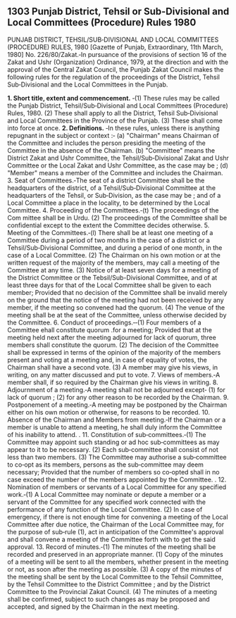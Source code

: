 ## 1303 Punjab District, Tehsil or Sub-Divisional and Local Committees (Procedure) Rules 1980
 
PUNJAB DISTRICT, TEHSIL/SUB‑DIVISIONAL AND LOCAL COMMITTEES (PROCEDURE) RULES, 1980
[Gazette of Punjab, Extraordinary, 11th March, 1980]
No. 226/80/Zakat.‑In pursuance of the provisions of section 16 of the Zakat and Ushr (Organization) Ordinance, 1979, at the direction and with the approval of the Central Zakat Council, the Punjab Zakat Council makes the following rules for the regulation of the proceedings of the District, Tehsil Sub‑Divisional and the Local Committees in the Punjab.

**1. Short title, extent and commencement.**
‑(1) These rules may be called the Punjab District, Tehsil/Sub‑Divisional and Local Committees (Procedure) Rules, 1980.
   (2) These shall apply to all the District, Tehsil Sub‑Divisional and Local Committees in the Province of the Punjab.
   (3) These shall come into force at once.
**2. Definitions.**
‑In these rules, unless there is anything repugnant in the subject or context :‑
   (a) "Chairman" means Chairman of the Committee and includes the person presiding the meeting of the Committee in the absence of the Chairman.
   (b) "Committee" means the District Zakat and Ushr Committee, the Tehsil/Sub‑Divisional Zakat and Ushr Committee or the Local Zakat and Ushr Committee, as the case may be ;
   (d) "Member" means a member of the Committee and includes the Chairman.
3. Seat of Committees.‑The seat of a district Committee shall be the headquarters of the district, of a Tehsil/Sub‑Divisional Committee at the headquarters of the Tehsil, or Sub‑Division, as the case may be ; and of a Local Committee a place in the locality, to be determined by the Local Committee.
4. Proceeding of the Committees.‑(t) The proceedings of the Com mittee shall be in Urdu.
   (2) The proceedings of the Committee shall be confidential except to the extent the Committee decides otherwise.
5. Meeting of the Committees.‑(l) There shall be at least one meeting of a Committee during a period of two months in the case of a district or a Tehsil/Sub‑Divisional Committee, and during a period of one month, in the case of a Local Committee.
   (2) The Chairman on his own motion or at the written request of the majority of the members, may call a meeting of the Committee at any time.
   (3) Notice of at least seven days for a meeting of the District Committee or the Tebsil/Sub-Divisional Committee, and of at least three days for that of the Local Committee shall be given to each member;
   Provided that no decision of the Committee shall be invalid merely on the ground that the notice of the meeting had not been received by any member, if the meeting so convened had the quorum.
   (4) The venue of the meeting shall be at the seat of the Committee, unless otherwise decided by the Committee.
6. Conduct of proceedings.‑‑(1) Four members of a Committee ehall constitute quorum .for a meeting;
   Provided that at the meeting held next after the meeting adjourned for lack of quorum, three members shall constitute the quorum.
   (2) The decision of the Committee shall be expressed in terms of the opinion of the majority of the members present and voting at a meeting and, in case of equality of votes, the Chairman shall have a second vote.
   (3) A member may give his views, in writing, on any matter discussed and put to vote.
7. Views of members.‑A member shall, if so required by the Chairman give his views in writing.
8. Adjournment of a meeting.‑A meeting shall not be adjourned except‑
   (1) for lack of quorum ;
   (2) for any other reason to be recorded by the Chairman.
9. Postponement of a meeting.‑A meeting may be postponed by the Chairman either on his own motion or otherwise, for reasons to be recorded.
10. Absence of the Chairman and Members from meeting.‑If the Chairman or a member is unable to attend a meeting, he shall duly inform the Committee of his inability to attend. .
11. Constitution of sub‑committees.‑(1) The Committee may appoint such standing or ad hoc sub‑committees as may appear to it to be necessary.
    (2) Each sub‑committee shall consist of not less than two members.
    (3) The Committee may authorise a sub‑committee to co‑opt as its members, persons as the sub‑committee may deem necessary;
    Provided that the number of members so co‑opted shall in no case exceed the number of the members appointed by the Committee. .
12. Nomination of members or servants of a Local Committee for any specified work.‑(1) A Local Committee may nominate or depute a member or a servant of the Committee for any specified work connected with the performance of any function of the Local Committee.
    (2) In case of emergency, if there is not enough time for convening a meeting of the Local Committee after due notice, the Chairman of the Local Committee may, for the purpose of sub‑rule (1), act in anticipation of the Committee's approval and shall convene a meeting of the Committee forth with to get the said approval.
13. Record of minutes.‑(1) The minutes of the meeting shall be recorded and preserved in an appropriate manner.
    (1) Copy of the minutes of a meeting will be sent to all the members, whether present in the meeting or not, as soon after the meeting as possible.
    (3) A copy of the minutes of the meeting shall be sent by the Local Committee to the Tehsil Committee, by the Tehsil Committee to the District Committee ; and by the District Committee to the Provincial Zakat Council.
    (4) The minutes of a meeting shall be confirmed, subject to such changes as may be proposed and accepted, and signed by the Chairman in the next meeting.

